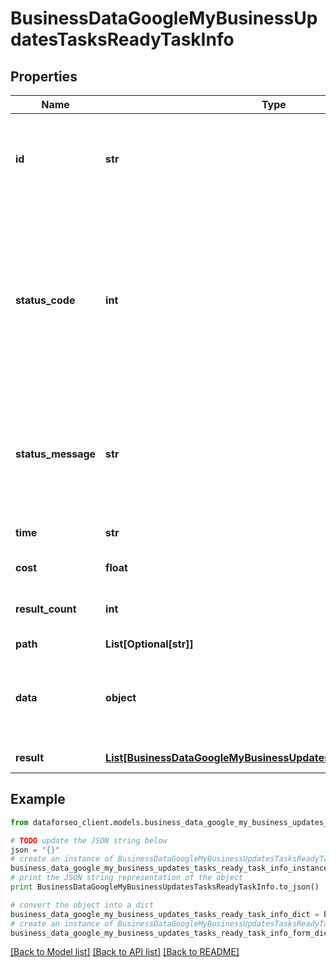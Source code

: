 # BusinessDataGoogleMyBusinessUpdatesTasksReadyTaskInfo


## Properties

Name | Type | Description | Notes
------------ | ------------- | ------------- | -------------
**id** | **str** | task identifier unique task identifier in our system in the UUID format | [optional] 
**status_code** | **int** | status code of the task generated by DataForSEO, can be within the following range: 10000-60000 you can find the full list of the response codes here | [optional] 
**status_message** | **str** | informational message of the task you can find the full list of general informational messages here | [optional] 
**time** | **str** | execution time, seconds | [optional] 
**cost** | **float** | total tasks cost, USD | [optional] 
**result_count** | **int** | number of elements in the result array | [optional] 
**path** | **List[Optional[str]]** | URL path | [optional] 
**data** | **object** | contains the same parameters that you specified in the POST request | [optional] 
**result** | [**List[BusinessDataGoogleMyBusinessUpdatesTasksReadyResultInfo]**](BusinessDataGoogleMyBusinessUpdatesTasksReadyResultInfo.md) | array of results | [optional] 

## Example

```python
from dataforseo_client.models.business_data_google_my_business_updates_tasks_ready_task_info import BusinessDataGoogleMyBusinessUpdatesTasksReadyTaskInfo

# TODO update the JSON string below
json = "{}"
# create an instance of BusinessDataGoogleMyBusinessUpdatesTasksReadyTaskInfo from a JSON string
business_data_google_my_business_updates_tasks_ready_task_info_instance = BusinessDataGoogleMyBusinessUpdatesTasksReadyTaskInfo.from_json(json)
# print the JSON string representation of the object
print BusinessDataGoogleMyBusinessUpdatesTasksReadyTaskInfo.to_json()

# convert the object into a dict
business_data_google_my_business_updates_tasks_ready_task_info_dict = business_data_google_my_business_updates_tasks_ready_task_info_instance.to_dict()
# create an instance of BusinessDataGoogleMyBusinessUpdatesTasksReadyTaskInfo from a dict
business_data_google_my_business_updates_tasks_ready_task_info_form_dict = business_data_google_my_business_updates_tasks_ready_task_info.from_dict(business_data_google_my_business_updates_tasks_ready_task_info_dict)
```
[[Back to Model list]](../README.md#documentation-for-models) [[Back to API list]](../README.md#documentation-for-api-endpoints) [[Back to README]](../README.md)


